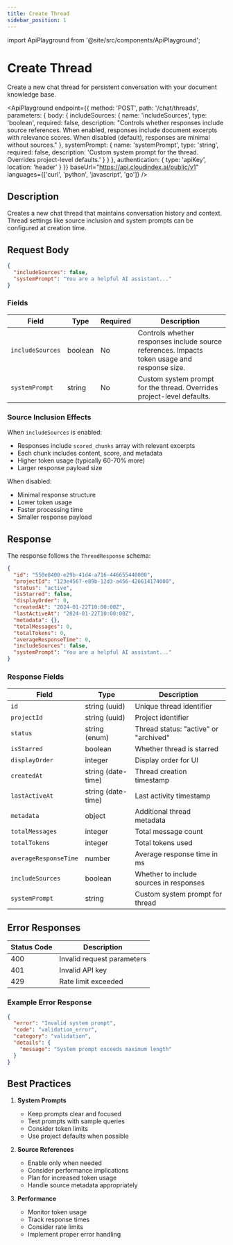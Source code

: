 ```yaml
---
title: Create Thread
sidebar_position: 1
---
```


import ApiPlayground from '@site/src/components/ApiPlayground';

# Create Thread

Create a new chat thread for persistent conversation with your document knowledge base.

<ApiPlayground
  endpoint={{
    method: 'POST',
    path: '/chat/threads',
    parameters: {
      body: {
        includeSources: {
          name: 'includeSources',
          type: 'boolean',
          required: false,
          description: "Controls whether responses include source references. When enabled, responses include document excerpts with relevance scores. When disabled (default), responses are minimal without sources."
        },
        systemPrompt: {
          name: 'systemPrompt',
          type: 'string',
          required: false,
          description: 'Custom system prompt for the thread. Overrides project-level defaults.'
        }
      }
    },
    authentication: {
      type: 'apiKey',
      location: 'header'
    }
  }}
  baseUrl="https://api.cloudindex.ai/public/v1"
  languages={['curl', 'python', 'javascript', 'go']}
/>

## Description

Creates a new chat thread that maintains conversation history and context. Thread settings like source inclusion and system prompts can be configured at creation time.

## Request Body

```json
{
  "includeSources": false,
  "systemPrompt": "You are a helpful AI assistant..."
}
```

### Fields

| Field | Type | Required | Description |
|-------|------|----------|-------------|
| `includeSources` | boolean | No | Controls whether responses include source references. Impacts token usage and response size. |
| `systemPrompt` | string | No | Custom system prompt for the thread. Overrides project-level defaults. |

### Source Inclusion Effects

When `includeSources` is enabled:
- Responses include `scored_chunks` array with relevant excerpts
- Each chunk includes content, score, and metadata
- Higher token usage (typically 60-70% more)
- Larger response payload size

When disabled:
- Minimal response structure
- Lower token usage
- Faster processing time
- Smaller response payload

## Response

The response follows the `ThreadResponse` schema:

```json
{
  "id": "550e8400-e29b-41d4-a716-446655440000",
  "projectId": "123e4567-e89b-12d3-a456-426614174000",
  "status": "active",
  "isStarred": false,
  "displayOrder": 0,
  "createdAt": "2024-01-22T10:00:00Z",
  "lastActiveAt": "2024-01-22T10:00:00Z",
  "metadata": {},
  "totalMessages": 0,
  "totalTokens": 0,
  "averageResponseTime": 0,
  "includeSources": false,
  "systemPrompt": "You are a helpful AI assistant..."
}
```

### Response Fields

| Field | Type | Description |
|-------|------|-------------|
| `id` | string (uuid) | Unique thread identifier |
| `projectId` | string (uuid) | Project identifier |
| `status` | string (enum) | Thread status: "active" or "archived" |
| `isStarred` | boolean | Whether thread is starred |
| `displayOrder` | integer | Display order for UI |
| `createdAt` | string (date-time) | Thread creation timestamp |
| `lastActiveAt` | string (date-time) | Last activity timestamp |
| `metadata` | object | Additional thread metadata |
| `totalMessages` | integer | Total message count |
| `totalTokens` | integer | Total tokens used |
| `averageResponseTime` | number | Average response time in ms |
| `includeSources` | boolean | Whether to include sources in responses |
| `systemPrompt` | string | Custom system prompt for thread |

## Error Responses

| Status Code | Description |
|-------------|-------------|
| 400 | Invalid request parameters |
| 401 | Invalid API key |
| 429 | Rate limit exceeded |

### Example Error Response

```json
{
  "error": "Invalid system prompt",
  "code": "validation_error",
  "category": "validation",
  "details": {
    "message": "System prompt exceeds maximum length"
  }
}
```

## Best Practices

1. **System Prompts**
   - Keep prompts clear and focused
   - Test prompts with sample queries
   - Consider token limits
   - Use project defaults when possible

2. **Source References**
   - Enable only when needed
   - Consider performance implications
   - Plan for increased token usage
   - Handle source metadata appropriately

3. **Performance**
   - Monitor token usage
   - Track response times
   - Consider rate limits
   - Implement proper error handling
